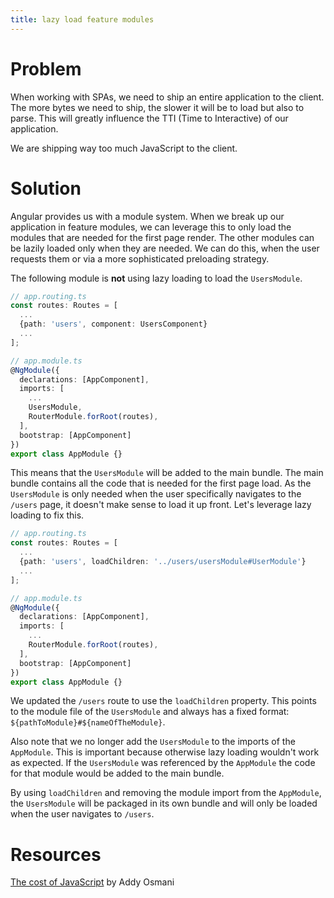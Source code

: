 ```yaml
---
title: lazy load feature modules
---
```


# Problem

When working with SPAs, we need to ship an entire application to the client. The more bytes we need to ship, the slower it will be to load but also to parse. This will greatly influence the TTI (Time to Interactive) of our application.

We are shipping way too much JavaScript to the client.

# Solution

Angular provides us with a module system. When we break up our application in feature modules, we can leverage this to only load the modules that are needed for the first page render. The other modules can be lazily loaded only when they are needed. We can do this, when the user requests them or via a more sophisticated preloading strategy.

The following module is **not** using lazy loading to load the `UsersModule`.

```ts
// app.routing.ts
const routes: Routes = [
  ...
  {path: 'users', component: UsersComponent}
  ...
];

// app.module.ts
@NgModule({
  declarations: [AppComponent],
  imports: [
    ...
    UsersModule,
    RouterModule.forRoot(routes),
  ],
  bootstrap: [AppComponent]
})
export class AppModule {}
```

This means that the `UsersModule` will be added to the main bundle. The main bundle contains all the code that is needed for the first page load. As the `UsersModule` is only needed when the user specifically navigates to the `/users` page, it doesn't make sense to load it up front. Let's leverage lazy loading to fix this.

```ts
// app.routing.ts
const routes: Routes = [
  ...
  {path: 'users', loadChildren: '../users/usersModule#UserModule'}
  ...
];

// app.module.ts
@NgModule({
  declarations: [AppComponent],
  imports: [
    ...
    RouterModule.forRoot(routes),
  ],
  bootstrap: [AppComponent]
})
export class AppModule {}
```

We updated the `/users` route to use the `loadChildren` property. This points to the module file of the `UsersModule` and always has a fixed format: `${pathToModule}#${nameOfTheModule}`.

Also note that we no longer add the `UsersModule` to the imports of the `AppModule`. This is important because otherwise lazy loading wouldn't work as expected. If the `UsersModule` was referenced by the `AppModule` the code for that module would be added to the main bundle.

By using `loadChildren` and removing the module import from the `AppModule`, the `UsersModule` will be packaged in its own bundle and will only be loaded when the user navigates to `/users`.


# Resources

[The cost of JavaScript](https://medium.com/@addyosmani/the-cost-of-javascript-in-2018-7d8950fbb5d4) by Addy Osmani
